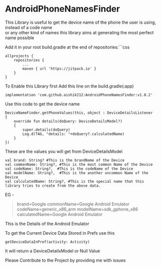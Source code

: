 # AndroidPhoneNamesFinder

This Library is useful to get the device name of the phone the user is using, instead of a code
name  
or any other kind of names this library aims at generating the most perfect name possible

Add it in your root build.gradle at the end of repositories:```css

	allprojects {
		repositories {
			...
			maven { url 'https://jitpack.io' }
		}
	}

To Enable this Library first Add this line on the build.gradle(:app)

	implementation 'com.github.aishik212:AndroidPhoneNamesFinder:v1.0.2'

Use this code to get the device name

	DeviceNameFinder.getPhoneValues(this, object : DeviceDetailsListener
	{  
	    override fun details(doQuery: DeviceDetailsModel?) 
	    {  
	        super.details(doQuery)  
	        Log.d(TAG, "details: "+doQuery?.calculatedName)  
	    }  
	})

These are the values you will get from DeviceDetailsModel

	val brand: String? #This is the brandName of the Device  
	val commonName: String?, #This is the most common Name of the Device  
	val codeName: String?,  #This is the codeName of the Device
	val modelName: String?,  #This is the another uncommon Name of the Device
	val calculatedName: String?, #This is the special name that this library tries to create from the above data.

EG -
> brand=Google
> commonName=Google Android Emulator
> codeName=generic_x86_arm
> modelName=sdk_gphone_x86
> calculatedName=Google Android Emulator

This is the Details of the Android Emulator

To get the Current Device Data Stored in Prefs use this

    getDeviceDataInPref(activity: Activity)

It will return a DeviceDetailsModel or Null Value

Please Contribute to the Project by providing me with issues